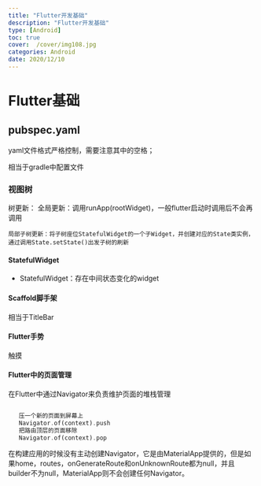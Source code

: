 ```yaml
---
title: "Flutter开发基础"
description: "Flutter开发基础"
type: [Android]
toc: true
cover:  /cover/img108.jpg
categories: Android
date: 2020/12/10
---
```


# Flutter基础


## pubspec.yaml

yaml文件格式严格控制，需要注意其中的空格； 

相当于gradle中配置文件 


### 视图树

树更新：
    全局更新：调用runApp(rootWidget)，一般flutter启动时调用后不会再调用

    局部子树更新：将子树座位StatefulWidget的一个子Widget，并创建对应的State类实例，通过调用State.setState()出发子树的刷新




 #### StatefulWidget

 * StatefulWidget：存在中间状态变化的widget

   

 #### Scaffold脚手架

 相当于TitleBar   


 #### Flutter手势

 触摸


 #### Flutter中的页面管理

 在Flutter中通过Navigator来负责维护页面的堆栈管理

 ```dart

    压一个新的页面到屏幕上
    Navigator.of(context).push
    把路由顶层的页面移除
    Navigator.of(context).pop

 ```

在构建应用的时候没有主动创建Navigator，它是由MaterialApp提供的，但是如果home，routes，onGenerateRoute和onUnknownRoute都为null，并且builder不为null，MaterialApp则不会创建任何Navigator。
